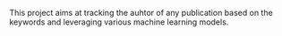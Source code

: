 This project aims at tracking the auhtor of any publication based on the keywords and leveraging various machine learning models.
